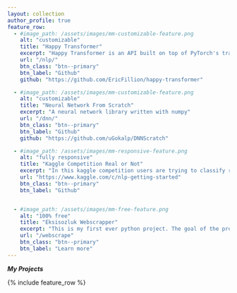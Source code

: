 ```yaml
---
layout: collection
author_profile: true
feature_row:
  - #image_path: /assets/images/mm-customizable-feature.png
    alt: "customizable"
    title: "Happy Transformer"
    excerpt: "Happy Transformer is an API built on top of PyTorch's transformer library that makes it easy to utilize state-of-the-art NLP models."
    url: "/nlp/"
    btn_class: "btn--primary"
    btn_label: "Github"
    github: "https://github.com/EricFillion/happy-transformer"

  - #image_path: /assets/images/mm-customizable-feature.png
    alt: "customizable"
    title: "Neural Network From Scratch"
    excerpt: "A neural network library written with numpy"
    url: "/dnn/"
    btn_class: "btn--primary"
    btn_label: "Github"
    github: "https://github.com/uGokalp/DNNScratch"

  - #image_path: /assets/images/mm-responsive-feature.png
    alt: "fully responsive"
    title: "Kaggle Competition Real or Not"
    excerpt: "In this kaggle competition users are trying to classify raw tweets as relating to a disaster or not. "
    url: "https://www.kaggle.com/c/nlp-getting-started"
    btn_class: "btn--primary"
    btn_label: "Github"


  - #image_path: /assets/images/mm-free-feature.png
    alt: "100% free"
    title: "Eksisozluk Webscrapper"
    excerpt: "This is my first ever python project. The goal of the program is to webscrape conversations related to Turkish telecomunication companies."
    url: "/webscrape"
    btn_class: "btn--primary"
    btn_label: "Learn more"    
---
```



***My Projects***

{% include feature_row %}